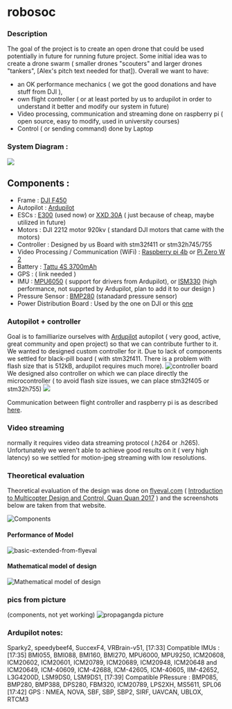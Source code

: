 # robosoc

### Description
The goal of the project is to create an open drone that could be used potentially in future for running future project. Some initial idea was to create a drone swarm ( smaller drones "scouters" and larger drones "tankers", [Alex's pitch text needed for that]). Overall we want to have: 
- an OK performance mechanics ( we got the good donations and have stuff from DJI ), 
- own flight controller ( or at least ported by us to ardupilot in order to understand it better and modify our system in future)
- Video processing, communication and streaming done on raspberry pi ( open source, easy to modify, used in university courses)
- Control ( or sending command) done by Laptop

### System Diagram :
![](Diagrams/system.png)


## Components :
- Frame : [DJI F450](https://www.unmannedtechshop.co.uk/product/f450-quadcopter-frame-with-integrated-pdb/) 
- Autopilot : [Ardupilot](https://ardupilot.org/)
- ESCs : [E300](https://www.dji.com/uk/e300) (used now) or [XXD 30A](https://uk.banggood.com/Wholesale-XXD-HW30A-30A-Brushless-Motor-ESC-For-Airplane-Quadcopter-p-50621.html?utm_source=googleshopping&utm_medium=cpc_organic&gmcCountry=GB&utm_content=minha&utm_campaign=minha-gbg-en-pc&currency=GBP&cur_warehouse=CN&createTmp=1&utm_source=googleshopping&utm_medium=cpc_us&utm_content=jeff&utm_campaign=jeff-co-pla-all-11sale-uk-211021&ad_id=554630521428&gclid=CjwKCAjwrqqSBhBbEiwAlQeqGvUba-68dGHQIvDt9tkU8KaKOyWThmB51lSY50i6YMVbNij9YVvPQBoCxCkQAvD_BwE) ( just because of cheap, maybe utilized in future)
- Motors : DJI 2212 motor 920kv ( standard DJI motors that came with the motors)
- Controller : Designed by us Board with stm32f411 or stm32h745/755 
- Video Processing / Communication (WiFi) : [Raspberry pi 4b](https://www.raspberrypi.com/products/raspberry-pi-4-model-b/) or [Pi Zero W 2](https://www.raspberrypi.com/products/raspberry-pi-zero-2-w/)
- Battery : [Tattu 4S 3700mAh](https://www.unmannedtechshop.co.uk/product/tattu-3700mah-45c-4s1p-lipo/)
- GPS : ( link needed ) 
- IMU : [MPU6050](https://invensense.tdk.com/products/motion-tracking/6-axis/mpu-6050/) ( support for drivers from Ardupilot), or [ISM330](https://estore.st.com/en/ism330dhcxtr-cpn.html) (high performance, not supprted by Ardupilot, plan to add it to our design )
- Pressure Sensor : [BMP280](https://www.bosch-sensortec.com/products/environmental-sensors/pressure-sensors/bmp280/) (stanadard pressure sensor)
- Power Distribution Board : Used by the one on DJI or this [one](https://www.unmannedtechshop.co.uk/product/power-distribution-board-with-led-voltage-regulator/)



### Autopilot + controller
Goal is to familliarize ourselves with [Ardupilot](https://ardupilot.org/) autopilot ( very good, active, great community and open project) so that we can contribute further to it. We wanted to designed custom controller for it. Due to lack of components we settled for black-pill board ( with stm32f411. There is a problem with flash size that is 512kB, ardupilot requires much more). 
![controller board](images/flight-controller.jpg)
We designed also controller on which we can place directly the microcontroller ( to avoid flash size issues, we can place stm32f405 or stm32h755)
![](images/flight-controller2.jpg)

Communication between flight controller and raspberry pi is as described [here](https://ardupilot.org/dev/docs/raspberry-pi-via-mavlink.html).

### Video streaming
normally it requires video data streaming protocol (.h264 or .h265). Unfortunately we weren't able to achieve good results on it ( very high latency) so we settled for motion-jpeg streaming with low resolutions. 


### Theoretical evaluation 
Theoretical evaluation of the design was done on [flyeval.com](flyeval.com) ( [Introduction to Multicopter Design and Control, Quan Quan 2017](https://link.springer.com/book/10.1007/978-981-10-3382-7) ) and the screenshots below are taken from that website. 

![Components](Diagrams/components.PNG)

#### Performance of Model
![basic-extended-from-flyeval](Diagrams/basic-extended-from-flyeval.png)

#### Mathematical model of design
![Mathematical model of design](Diagrams/model.PNG)


### pics from picture
(components, not yet working)
![propagangda picture](images/propaganda-picture.jpg)


### Ardupilot notes: 
Sparky2, speedybeef4, SuccexF4, VRBrain-v51,
[17:33]
Compatible IMUs :
[17:35]
BMI055, BMI088, BMI160, BMI270, MPU6000, MPU9250,  ICM20608, ICM20602, ICM20601, ICM20789, ICM20689,  ICM20948, ICM20648 and ICM20649, ICM-40609, ICM-42688, ICM-42605, ICM-40605, IIM-42652, L3G4200D, LSM9DS0, LSM9DS1,
[17:39]
Compatible PRessure : BMP085, BMP280, BMP388, DPS280, FBM320, ICM20789, LPS2XH, MS5611,  SPL06
[17:42]
GPS : NMEA, NOVA, SBF, SBP, SBP2, SIRF, UAVCAN, UBLOX, RTCM3
